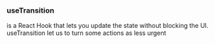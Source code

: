 ### useTransition

is a React Hook that lets you update the state without blocking the UI.
useTransition let us to turn some actions as less urgent 